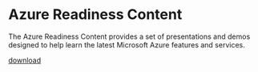 <div>
<h1>Azure Readiness Content</h1>
<p>The Azure Readiness Content provides a set of presentations and demos designed to help learn the latest Microsoft Azure features and services.</p>
<p><a href="http://go.microsoft.com/fwlink/p/?LinkId=331133" class="solution-cta-link light-font arrowbtn green">download</a></p>
</div>


